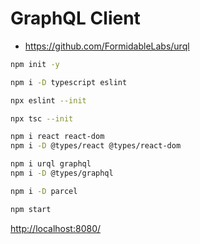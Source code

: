 # GraphQL Client

- <https://github.com/FormidableLabs/urql>

```bash
npm init -y

npm i -D typescript eslint

npx eslint --init

npx tsc --init

npm i react react-dom
npm i -D @types/react @types/react-dom

npm i urql graphql
npm i -D @types/graphql

npm i -D parcel
```

```bash
npm start
```

<http://localhost:8080/>

